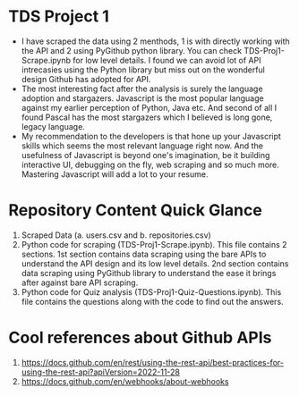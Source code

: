 # TDS Project 1
* I have scraped the data using 2 menthods, 1 is with directly working with the API and 2 using PyGithub python library. You can check TDS-Proj1-Scrape.ipynb for low level details. I found we can avoid lot of API intrecasies using the Python library but miss out on the wonderful design Github has adopted for API.
* The most interesting fact after the analysis is surely the language adoption and stargazers. Javascript is the most popular language against my earlier perception of Python, Java etc. And second of all I found Pascal has the most stargazers which I believed is long gone, legacy language.
* My recommendation to the developers is that hone up your Javascript skills which seems the most relevant language right now. And the usefulness of Javascript is beyond one's imagination, be it building interactive UI, debugging on the fly, web scraping and so much more. Mastering Javascript will add a lot to your resume.

# Repository Content Quick Glance
1. Scraped Data (a. users.csv and b. repositories.csv)
2. Python code for scraping (TDS-Proj1-Scrape.ipynb). This file contains 2 sections. 1st section contains data scraping using the bare APIs to understand the API design and its low level details. 2nd section contains data scraping using PyGithub library to understand the ease it brings after against bare API scraping.
3. Python code for Quiz analysis (TDS-Proj1-Quiz-Questions.ipynb). This file contains the questions along with the code to find out the answers.

# Cool references about Github APIs
1. https://docs.github.com/en/rest/using-the-rest-api/best-practices-for-using-the-rest-api?apiVersion=2022-11-28
2. https://docs.github.com/en/webhooks/about-webhooks
